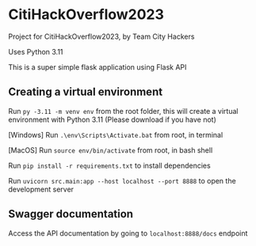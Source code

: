 # CitiHackOverflow2023
Project for CitiHackOverflow2023, by Team City Hackers

Uses Python 3.11

This is a super simple flask application using Flask API

## Creating a virtual environment 
Run ```py -3.11 -m venv env``` from the root folder, this will create a virtual environment with Python 3.11 
(Please download if you have not)

[Windows]
Run ```.\env\Scripts\Activate.bat``` from root, in terminal

[MacOS]
Run ```source env/bin/activate``` from root, in bash shell

Run ```pip install -r requirements.txt``` to install dependencies

Run ```uvicorn src.main:app --host localhost --port 8888``` to open the development server

## Swagger documentation
Access the API documentation by going to ```localhost:8888/docs``` endpoint
